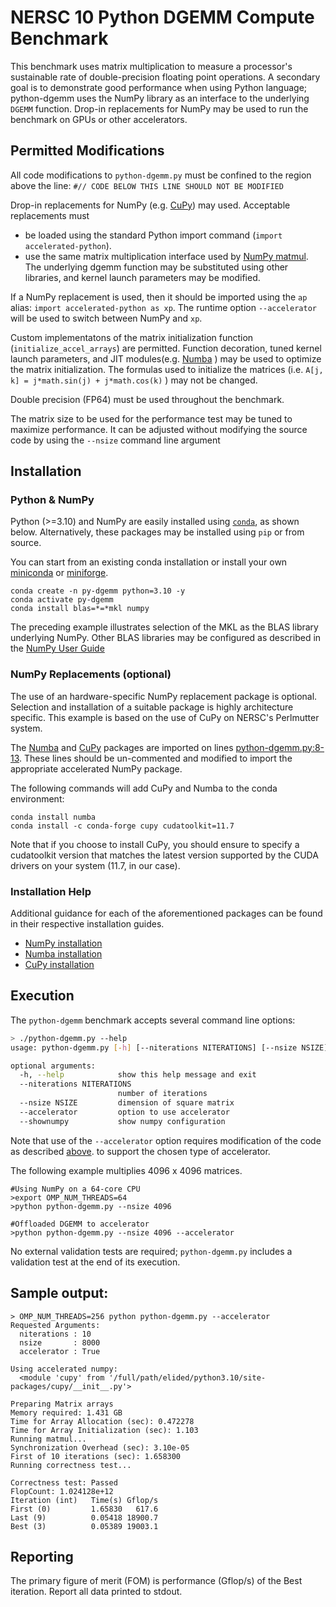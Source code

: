 # NERSC 10 Python DGEMM Compute Benchmark

This benchmark uses matrix multiplication 
to measure a processor's sustainable rate of
double-precision floating point operations.
A secondary goal is to demonstrate good
performance when using Python language;
python-dgemm uses the NumPy library
as an interface to the underlying `DGEMM` function.
Drop-in replacements for NumPy may be used
to run the benchmark on GPUs or other accelerators.



## Permitted Modifications

All code modifications to `python-dgemm.py`
must be confined to the region above the line:
`#// CODE BELOW THIS LINE SHOULD NOT BE MODIFIED`

Drop-in replacements for NumPy (e.g. [CuPy](https://cupy.dev)) may used.
Acceptable replacements must
- be loaded using the standard Python import command (`import accelerated-python`).
- use the same matrix multiplication interface used by
[NumPy matmul](https://numpy.org/doc/stable/reference/generated/numpy.matmul.html).
The underlying dgemm function may be substituted using other libraries,
and kernel launch parameters may be modified.

If a NumPy replacement is used, then
it should be imported using the `ap` alias: `import accelerated-python as xp`.
The runtime option `--accelerator` will be used to switch between NumPy and `xp`.

Custom implementatons of the matrix initialization function (`initialize_accel_arrays`)
are permitted. 
Function decoration, tuned kernel launch parameters, and
JIT modules(e.g. [Numba](https://numba.pydata.org/) )
may be used to optimize the matrix initialization.
The formulas used to initialize the matrices
(i.e. `A[j, k] = j*math.sin(j) + j*math.cos(k)` ) may not be changed.

Double precision (FP64) must be used throughout the benchmark.

The matrix size to be used for the performance test may be tuned to maximize performance.
It can be adjusted without modifying the source code by using the `--nsize` command line argument

## Installation

### Python & NumPy

Python (>=3.10) and NumPy are easily installed using
[`conda`](https://docs.conda.io/en/latest/), as shown below.
Alternatively, these packages may be installed using `pip` or from source.

You can start from an existing conda installation or install
your own [miniconda](https://docs.conda.io/en/latest/miniconda.html)
or [miniforge](https://github.com/conda-forge/miniforge).
```
conda create -n py-dgemm python=3.10 -y
conda activate py-dgemm
conda install blas=*=*mkl numpy
```
The preceding example illustrates selection of the MKL as the BLAS library underlying NumPy.
Other BLAS libraries may be configured as described in the
[NumPy User Guide](https://docs.conda.io/projects/conda/en/latest/user-guide/concepts/packages.html#installing-numpy-with-blas-variants)


### NumPy Replacements (optional)

The use of an hardware-specific NumPy replacement package is optional.
Selection and installation of a suitable package is highly architecture specific.
This example is based on the use of CuPy on NERSC's Perlmutter system.

The [Numba](https://numba.pydata.org/)
and [CuPy](https://cupy.dev/) packages are imported on lines
[python-dgemm.py:8-13](https://gitlab.com/NERSC/N10-benchmarks/py-dgemm/-/blob/main/python-dgemm.py#L8).
These lines should be un-commented and modified to import the appropriate accelerated NumPy package.

The following commands will add CuPy and Numba to the conda environment:
```
conda install numba
conda install -c conda-forge cupy cudatoolkit=11.7
```
Note that if you choose to install CuPy, you should ensure to specify
a cudatoolkit version that matches the latest version
supported by the CUDA drivers on your system (11.7, in our case).


### Installation Help

Additional guidance for each of the aforementioned packages
can be found in their respective installation guides.
- [NumPy installation](https://numpy.org/install/)
- [Numba installation](https://numba.pydata.org/numba-doc/latest/user/installing.html)
- [CuPy installation](https://docs.cupy.dev/en/stable/install.html#installing-cupy-from-conda-forge)



## Execution

The `python-dgemm` benchmark accepts several command line options:
```bash
> ./python-dgemm.py --help
usage: python-dgemm.py [-h] [--niterations NITERATIONS] [--nsize NSIZE] [--accelerator] [--shownumpy]

optional arguments:
  -h, --help            show this help message and exit
  --niterations NITERATIONS
                        number of iterations
  --nsize NSIZE         dimension of square matrix
  --accelerator         option to use accelerator
  --shownumpy           show numpy configuration
```

Note that use of the `--accelerator` option
requires modification of the code as described
[above](https://gitlab.com/NERSC/N10-benchmarks/py-dgemm#permitted-modifications).
to support the chosen type of accelerator.


The following example multiplies 4096 x 4096 matrices.
```
#Using NumPy on a 64-core CPU
>export OMP_NUM_THREADS=64
>python python-dgemm.py --nsize 4096

#Offloaded DGEMM to accelerator
>python python-dgemm.py --nsize 4096 --accelerator
```

No external validation tests are required;
`python-dgemm.py` includes a validation test at the end of its execution.


## Sample output:

```
> OMP_NUM_THREADS=256 python python-dgemm.py --accelerator
Requested Arguments:
  niterations : 10
  nsize       : 8000
  accelerator : True

Using accelerated numpy:
  <module 'cupy' from '/full/path/elided/python3.10/site-packages/cupy/__init__.py'>

Preparing Matrix arrays
Memory required: 1.431 GB
Time for Array Allocation (sec): 0.472278
Time for Array Initialization (sec): 1.103
Running matmul...
Synchronization Overhead (sec): 3.10e-05
First of 10 iterations (sec): 1.658300
Running correctness test...

Correctness test: Passed
FlopCount: 1.024128e+12
Iteration (int)   Time(s) Gflop/s
First (0)         1.65830   617.6
Last (9)          0.05418 18900.7
Best (3)          0.05389 19003.1
```

## Reporting

The primary figure of merit (FOM) is performance (Gflop/s) of the Best iteration.
Report all data printed to stdout.
